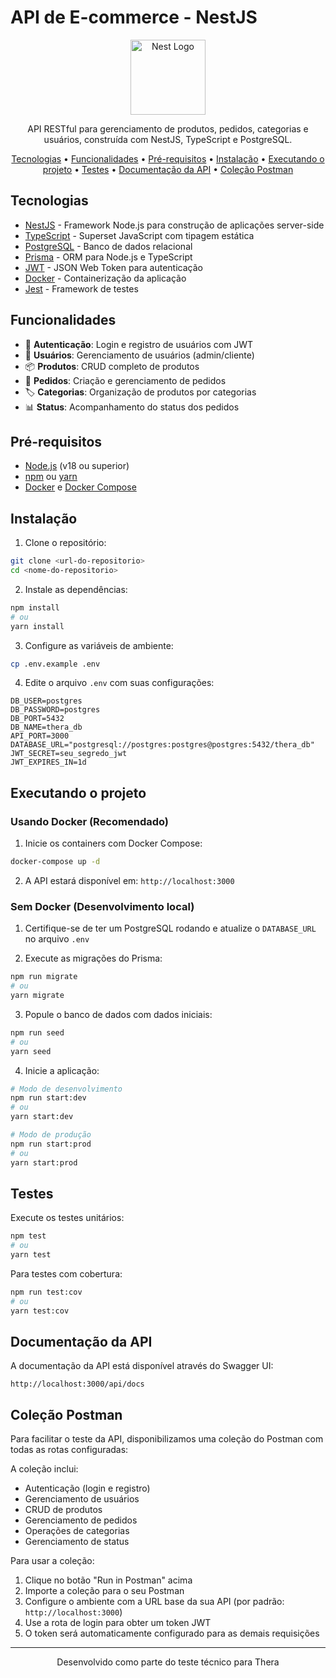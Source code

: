 # API de E-commerce - NestJS

<p align="center">
  <img src="https://nestjs.com/img/logo-small.svg" width="120" alt="Nest Logo" />
</p>

<p align="center">
  API RESTful para gerenciamento de produtos, pedidos, categorias e usuários, construída com NestJS, TypeScript e PostgreSQL.
</p>

<p align="center">
  <a href="#tecnologias">Tecnologias</a> •
  <a href="#funcionalidades">Funcionalidades</a> •
  <a href="#pré-requisitos">Pré-requisitos</a> •
  <a href="#instalação">Instalação</a> •
  <a href="#executando-o-projeto">Executando o projeto</a> •
  <a href="#testes">Testes</a> •
  <a href="#documentação-da-api">Documentação da API</a> •
  <a href="#coleção-postman">Coleção Postman</a>
</p>

## Tecnologias

- [NestJS](https://nestjs.com/) - Framework Node.js para construção de aplicações server-side
- [TypeScript](https://www.typescriptlang.org/) - Superset JavaScript com tipagem estática
- [PostgreSQL](https://www.postgresql.org/) - Banco de dados relacional
- [Prisma](https://www.prisma.io/) - ORM para Node.js e TypeScript
- [JWT](https://jwt.io/) - JSON Web Token para autenticação
- [Docker](https://www.docker.com/) - Containerização da aplicação
- [Jest](https://jestjs.io/) - Framework de testes

## Funcionalidades

- 🔐 **Autenticação**: Login e registro de usuários com JWT
- 👤 **Usuários**: Gerenciamento de usuários (admin/cliente)
- 📦 **Produtos**: CRUD completo de produtos
- 🛒 **Pedidos**: Criação e gerenciamento de pedidos
- 🏷️ **Categorias**: Organização de produtos por categorias
- 📊 **Status**: Acompanhamento do status dos pedidos

## Pré-requisitos

- [Node.js](https://nodejs.org/) (v18 ou superior)
- [npm](https://www.npmjs.com/) ou [yarn](https://yarnpkg.com/)
- [Docker](https://www.docker.com/) e [Docker Compose](https://docs.docker.com/compose/)

## Instalação

1. Clone o repositório:

```bash
git clone <url-do-repositorio>
cd <nome-do-repositorio>
```

2. Instale as dependências:

```bash
npm install
# ou
yarn install
```

3. Configure as variáveis de ambiente:

```bash
cp .env.example .env
```

4. Edite o arquivo `.env` com suas configurações:

```
DB_USER=postgres
DB_PASSWORD=postgres
DB_PORT=5432
DB_NAME=thera_db
API_PORT=3000
DATABASE_URL="postgresql://postgres:postgres@postgres:5432/thera_db"
JWT_SECRET=seu_segredo_jwt
JWT_EXPIRES_IN=1d
```

## Executando o projeto

### Usando Docker (Recomendado)

1. Inicie os containers com Docker Compose:

```bash
docker-compose up -d
```

2. A API estará disponível em: `http://localhost:3000`

### Sem Docker (Desenvolvimento local)

1. Certifique-se de ter um PostgreSQL rodando e atualize o `DATABASE_URL` no arquivo `.env`

2. Execute as migrações do Prisma:

```bash
npm run migrate
# ou
yarn migrate
```

3. Popule o banco de dados com dados iniciais:

```bash
npm run seed
# ou
yarn seed
```

4. Inicie a aplicação:

```bash
# Modo de desenvolvimento
npm run start:dev
# ou
yarn start:dev

# Modo de produção
npm run start:prod
# ou
yarn start:prod
```

## Testes

Execute os testes unitários:

```bash
npm test
# ou
yarn test
```

Para testes com cobertura:

```bash
npm run test:cov
# ou
yarn test:cov
```

## Documentação da API

A documentação da API está disponível através do Swagger UI:

```
http://localhost:3000/api/docs
```

## Coleção Postman

Para facilitar o teste da API, disponibilizamos uma coleção do Postman com todas as rotas configuradas:

<div class="postman-run-button"
data-postman-action="collection/fork"
data-postman-visibility="public"
data-postman-var-1="22433778-f7f29ac2-466a-45aa-aad0-d5d4593e3fde"
data-postman-collection-url="entityId=22433778-f7f29ac2-466a-45aa-aad0-d5d4593e3fde&entityType=collection&workspaceId=9780995d-0ac0-4d84-831a-bb9f113d571e"></div>
<script type="text/javascript">
  (function (p,o,s,t,m,a,n) {
    !p[s] && (p[s] = function () { (p[t] || (p[t] = [])).push(arguments); });
    !o.getElementById(s+t) && o.getElementsByTagName("head")[0].appendChild((
      (n = o.createElement("script")),
      (n.id = s+t), (n.async = 1), (n.src = m), n
    ));
  }(window, document, "_pm", "PostmanRunObject", "https://run.pstmn.io/button.js"));
</script>

A coleção inclui:
- Autenticação (login e registro)
- Gerenciamento de usuários
- CRUD de produtos
- Gerenciamento de pedidos
- Operações de categorias
- Gerenciamento de status

Para usar a coleção:
1. Clique no botão "Run in Postman" acima
2. Importe a coleção para o seu Postman
3. Configure o ambiente com a URL base da sua API (por padrão: `http://localhost:3000`)
4. Use a rota de login para obter um token JWT
5. O token será automaticamente configurado para as demais requisições

---

<p align="center">
  Desenvolvido como parte do teste técnico para Thera
</p>
